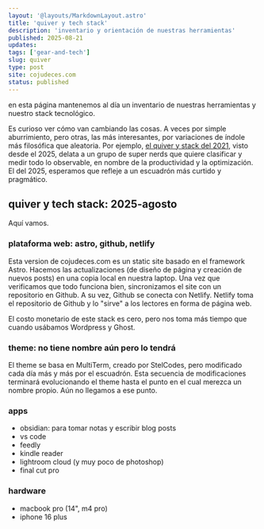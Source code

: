 ```yaml
---
layout: '@layouts/MarkdownLayout.astro'
title: 'quiver y tech stack'
description: 'inventario y orientación de nuestras herramientas'
published: 2025-08-21
updates:
tags: ['gear-and-tech']
slug: quiver
type: post
site: cojudeces.com
status: published
---
```


en esta página mantenemos al día un inventario de nuestras herramientas y nuestro stack tecnológico.

Es curioso ver cómo van cambiando las cosas. A veces por simple aburrimiento, pero otras, las más interesantes, por variaciones de índole más filosófica que aleatoria. Por ejemplo, [el quiver y stack del 2021](../posts/apps-2021), visto desde el 2025, delata a un grupo de super nerds que quiere clasificar y medir todo lo observable, en nombre de la productividad y la optimización. El del 2025, esperamos que refleje a un escuadrón más curtido y pragmático.

## quiver y tech stack: 2025-agosto

Aquí vamos.

### plataforma web: astro, github, netlify

Esta version de cojudeces.com es un static site basado en el framework Astro. Hacemos las actualizaciones (de diseño de página y creación de nuevos posts) en una copia local en nuestra laptop. Una vez que verificamos que todo funciona bien, sincronizamos el site con un repositorio en Github. A su vez, Github se conecta con Netlify. Netlify toma el repositorio de Github y lo "sirve" a los lectores en forma de página web.

El costo monetario de este stack es cero, pero nos toma más tiempo que cuando usábamos Wordpress y Ghost.

### theme: no tiene nombre aún pero lo tendrá

El theme se basa en MultiTerm, creado por StelCodes, pero modificado cada día más y más por el escuadrón. Esta secuencia de modificaciones terminará evolucionando el theme hasta el punto en el cual merezca un nombre propio. Aún no llegamos a ese punto.

### apps

- obsidian: para tomar notas y escribir blog posts
- vs code
- feedly
- kindle reader
- lightroom cloud (y muy poco de photoshop)
- final cut pro

### hardware

- macbook pro (14", m4 pro)
- iphone 16 plus
